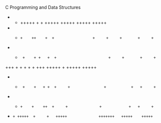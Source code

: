 C Programming and Data Structures 
+    +  +++++  +     +   +++++             +++++      +++++    +++++  
+   +     +    ++    +  +                 +     +     +       +     + 
+  +      +    + +   +  +                       +     +       +     + 
+++       +    +  +  +  +   +++     +++++      +      +++++    +++++  
+  +      +    +   + +  +     +               +           +   +     + 
+   +     +    +    ++  +     +              +            +   +     + 
+     + +++++  +     +   +++++              +++++++   +++++    +++++  

